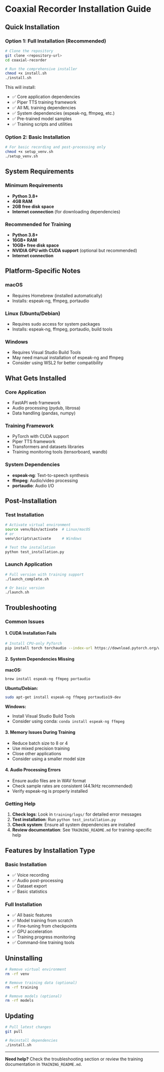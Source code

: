 # Coaxial Recorder Installation Guide

## Quick Installation

### Option 1: Full Installation (Recommended)
```bash
# Clone the repository
git clone <repository-url>
cd coaxial-recorder

# Run the comprehensive installer
chmod +x install.sh
./install.sh
```

This will install:
- ✅ Core application dependencies
- ✅ Piper TTS training framework
- ✅ All ML training dependencies
- ✅ System dependencies (espeak-ng, ffmpeg, etc.)
- ✅ Pre-trained model samples
- ✅ Training scripts and utilities

### Option 2: Basic Installation
```bash
# For basic recording and post-processing only
chmod +x setup_venv.sh
./setup_venv.sh
```

## System Requirements

### Minimum Requirements
- **Python 3.8+**
- **4GB RAM**
- **2GB free disk space**
- **Internet connection** (for downloading dependencies)

### Recommended for Training
- **Python 3.8+**
- **16GB+ RAM**
- **10GB+ free disk space**
- **NVIDIA GPU with CUDA support** (optional but recommended)
- **Internet connection**

## Platform-Specific Notes

### macOS
- Requires Homebrew (installed automatically)
- Installs: espeak-ng, ffmpeg, portaudio

### Linux (Ubuntu/Debian)
- Requires sudo access for system packages
- Installs: espeak-ng, ffmpeg, portaudio, build tools

### Windows
- Requires Visual Studio Build Tools
- May need manual installation of espeak-ng and ffmpeg
- Consider using WSL2 for better compatibility

## What Gets Installed

### Core Application
- FastAPI web framework
- Audio processing (pydub, librosa)
- Data handling (pandas, numpy)

### Training Framework
- PyTorch with CUDA support
- Piper TTS framework
- Transformers and datasets libraries
- Training monitoring tools (tensorboard, wandb)

### System Dependencies
- **espeak-ng**: Text-to-speech synthesis
- **ffmpeg**: Audio/video processing
- **portaudio**: Audio I/O

## Post-Installation

### Test Installation
```bash
# Activate virtual environment
source venv/bin/activate  # Linux/macOS
# or
venv\Scripts\activate     # Windows

# Test the installation
python test_installation.py
```

### Launch Application
```bash
# Full version with training support
./launch_complete.sh

# Or basic version
./launch.sh
```

## Troubleshooting

### Common Issues

#### 1. CUDA Installation Fails
```bash
# Install CPU-only PyTorch
pip install torch torchaudio --index-url https://download.pytorch.org/whl/cpu
```

#### 2. System Dependencies Missing
**macOS:**
```bash
brew install espeak-ng ffmpeg portaudio
```

**Ubuntu/Debian:**
```bash
sudo apt-get install espeak-ng ffmpeg portaudio19-dev
```

**Windows:**
- Install Visual Studio Build Tools
- Consider using conda: `conda install espeak-ng ffmpeg`

#### 3. Memory Issues During Training
- Reduce batch size to 8 or 4
- Use mixed precision training
- Close other applications
- Consider using a smaller model size

#### 4. Audio Processing Errors
- Ensure audio files are in WAV format
- Check sample rates are consistent (44.1kHz recommended)
- Verify espeak-ng is properly installed

### Getting Help

1. **Check logs**: Look in `training/logs/` for detailed error messages
2. **Test installation**: Run `python test_installation.py`
3. **Check system**: Ensure all system dependencies are installed
4. **Review documentation**: See `TRAINING_README.md` for training-specific help

## Features by Installation Type

### Basic Installation
- ✅ Voice recording
- ✅ Audio post-processing
- ✅ Dataset export
- ✅ Basic statistics

### Full Installation
- ✅ All basic features
- ✅ Model training from scratch
- ✅ Fine-tuning from checkpoints
- ✅ GPU acceleration
- ✅ Training progress monitoring
- ✅ Command-line training tools

## Uninstalling

```bash
# Remove virtual environment
rm -rf venv

# Remove training data (optional)
rm -rf training

# Remove models (optional)
rm -rf models
```

## Updating

```bash
# Pull latest changes
git pull

# Reinstall dependencies
./install.sh
```

---

**Need help?** Check the troubleshooting section or review the training documentation in `TRAINING_README.md`.
